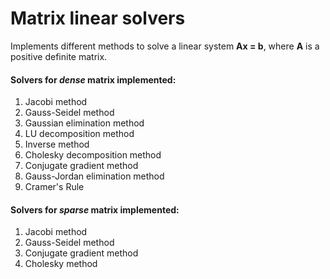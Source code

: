 # Matrix linear solvers

Implements different methods to solve a linear system **Ax = b**, where **A** is a positive definite matrix.

#### Solvers for *dense* matrix implemented:

1.  Jacobi method
2.  Gauss-Seidel method
3.  Gaussian elimination method
4.  LU decomposition method
5.  Inverse method
6.  Cholesky decomposition method
7.  Conjugate gradient method
8.  Gauss-Jordan elimination method
9.  Cramer's Rule

#### Solvers for *sparse* matrix implemented:

1.  Jacobi method
2.  Gauss-Seidel method
3.  Conjugate gradient method
4.  Cholesky method
